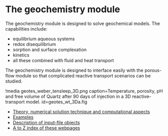 # The geochemistry module

The geochemistry module is designed to solve geochemical models.  The capabilities include:

- equilibrium aqueous systems
- redox disequilibrium
- sorption and surface complexation
- kinetics
- all these combined with fluid and heat transport

The geochemistry module is designed to interface easily with the porous-flow module so that complicated reactive transport scenarios can be studied.

!media geotes_weber_tensleep_3D.png caption=Temperature, porosity, pH and free volume of Quartz after 90 days of injection in a 3D reactive-transport model.  id=geotes_wt_3Da.fig

- [Theory, numerical solution technique and computational aspects](geochemistry/theory/index.md)
- [Examples](geochemistry/tests_and_examples/index.md)
- [Description of input-file objects](geochemistry/systems.md)
- [A to Z index of these webpages](geochemistry/contents.md)
